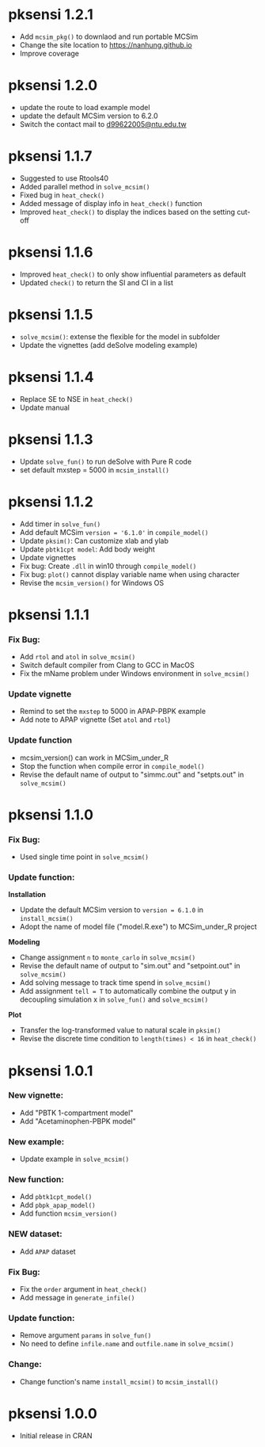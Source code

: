 # pksensi 1.2.1

* Add `mcsim_pkg()` to downlaod and run portable MCSim
* Change the site location to https://nanhung.github.io
* Improve coverage

# pksensi 1.2.0

* update the route to load example model
* update the default MCSim version to 6.2.0
* Switch the contact mail to d99622005@ntu.edu.tw

# pksensi 1.1.7

* Suggested to use Rtools40
* Added parallel method in `solve_mcsim()`
* Fixed bug in `heat_check()`
* Added message of display info in `heat_check()` function
* Improved `heat_check()` to display the indices based on the setting cut-off

# pksensi 1.1.6

* Improved `heat_check()` to only show influential parameters as default
* Updated `check()` to return the SI and CI in a list

# pksensi 1.1.5

* `solve_mcsim()`: extense the flexible for the model in subfolder 
* Update the vignettes (add deSolve modeling example)

# pksensi 1.1.4

* Replace SE to NSE in `heat_check()`
* Update manual

# pksensi 1.1.3

* Update `solve_fun()` to run deSolve with Pure R code
* set default mxstep = 5000 in `mcsim_install()`

# pksensi 1.1.2

* Add timer in `solve_fun()`
* Add default MCSim `version = '6.1.0'` in `compile_model()`
* Update `pksim()`: Can customize xlab and ylab
* Update `pbtk1cpt model`: Add body weight
* Update vignettes
* Fix bug: Create `.dll` in win10 through `compile_model()`
* Fix bug: `plot()` cannot display variable name when using character
* Revise the `mcsim_version()` for Windows OS

# pksensi 1.1.1

### Fix Bug:

* Add `rtol` and `atol` in `solve_mcsim()`
* Switch default compiler from Clang to GCC in MacOS
* Fix the mName problem under Windows environment in `solve_mcsim()`

### Update vignette

* Remind to set the `mxstep` to 5000 in APAP-PBPK example
* Add note to APAP vignette (Set `atol` and `rtol`)

### Update function

* mcsim_version() can work in MCSim_under_R
* Stop the function when compile error in `compile_model()`
* Revise the default name of output to "simmc.out" and "setpts.out" in `solve_mcsim()`


# pksensi 1.1.0

### Fix Bug:

* Used single time point in `solve_mcsim()`

### Update function:

**Installation**

* Update the default MCSim version to `version = 6.1.0` in `install_mcsim()`
* Adopt the name of model file ("model.R.exe") to MCSim_under_R project

**Modeling**

* Change assignment `n` to `monte_carlo` in `solve_mcsim()`
* Revise the default name of output to "sim.out" and "setpoint.out" in `solve_mcsim()`
* Add solving message to track time spend in `solve_mcsim()` 
* Add assignment `tell = T` to automatically combine the output y in decoupling simulation x in `solve_fun()` and `solve_mcsim()`

**Plot**

* Transfer the log-transformed value to natural scale in `pksim()`
* Revise the discrete time condition to `length(times) < 16` in `heat_check()`


# pksensi 1.0.1

### New vignette:

* Add "PBTK 1-compartment model"
* Add "Acetaminophen-PBPK model"

### New example:

* Update example in `solve_mcsim()`

### New function:

* Add `pbtk1cpt_model()`
* Add `pbpk_apap_model()`
* Add function `mcsim_version()`

### NEW dataset:

* Add `APAP` dataset

### Fix Bug:

- Fix the `order` argument in `heat_check()`
- Add message in `generate_infile()`

### Update function:

* Remove argument `params` in `solve_fun()`
* No need to define `infile.name` and `outfile.name` in `solve_mcsim()`

### Change:

* Change function's name `install_mcsim()` to `mcsim_install()`


# pksensi 1.0.0

* Initial release in CRAN
